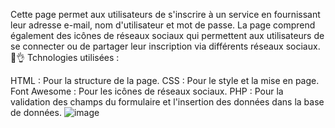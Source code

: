 Cette page permet aux utilisateurs de s'inscrire à un service en fournissant leur adresse e-mail, nom d'utilisateur et mot de passe. La page comprend également des icônes de réseaux sociaux qui permettent aux utilisateurs de se connecter ou de partager leur inscription via différents réseaux sociaux.🧮👌
Tchnologies utilisées :

HTML : Pour la structure de la page.
CSS : Pour le style et la mise en page.
Font Awesome : Pour les icônes de réseaux sociaux.
PHP : Pour la validation des champs du formulaire et l'insertion des données dans la base de données.
![image](https://github.com/ikramdev101/Syst-me-d-Authentification-avec-PHP-et-MySQL/assets/145211609/9ef70d3e-872f-4352-a51f-aadfa61aee0a)
